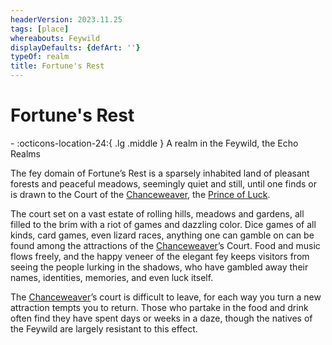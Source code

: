```yaml
---
headerVersion: 2023.11.25
tags: [place]
whereabouts: Feywild
displayDefaults: {defArt: ''}
typeOf: realm
title: Fortune's Rest
---
```

# Fortune's Rest
<div class="grid cards ext-narrow-margin ext-one-column" markdown>
-    :octicons-location-24:{ .lg .middle } A realm in the Feywild, the Echo Realms  
</div>


The fey domain of Fortune’s Rest is a sparsely inhabited land of pleasant forests and peaceful meadows, seemingly quiet and still, until one finds or is drawn to the Court of the [Chanceweaver](<../../../../people/extraplanar-powers/prince-of-luck.md>), the [Prince of Luck](<../../../../people/extraplanar-powers/prince-of-luck.md>). 

The court set on a vast estate of rolling hills, meadows and gardens, all filled to the brim with a riot of games and dazzling color. Dice games of all kinds, card games, even lizard races, anything one can gamble on can be found among the attractions of the [Chanceweaver](<../../../../people/extraplanar-powers/prince-of-luck.md>)’s Court. Food and music flows freely, and the happy veneer of the elegant fey keeps visitors from seeing the people lurking in the shadows, who have gambled away their names, identities, memories, and even luck itself. 

The [Chanceweaver](<../../../../people/extraplanar-powers/prince-of-luck.md>)’s court is difficult to leave, for each way you turn a new attraction tempts you to return. Those who partake in the food and drink often find they have spent days or weeks in a daze, though the natives of the Feywild are largely resistant to this effect.